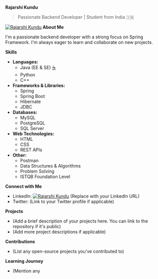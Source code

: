 **Rajarshi Kundu**  ‍

> Passionate Backend Developer | Student from India 🇮🇳

[![Rajarshi Kundu](/path/to/your/photo.jpg)](https://www.linkedin.com/in/your-linkedin-profile/)  **About Me**

I'm a passionate backend developer with a strong focus on Spring Framework. I'm always eager to learn and collaborate on new projects.

**Skills**

* **Languages:**
  * Java (EE & SE)  [☕](https://fontawesome.com/icons/java)
  * Python  [](https://fontawesome.com/icons/python)
  * C++  [](https://fontawesome.com/icons/code)
* **Frameworks & Libraries:**
  * Spring  [](https://fontawesome.com/v5/icons/spring)
  * Spring Boot  [](https://fontawesome.com/v5/icons/spring-boot)
  * Hibernate  [](https://simpleicons.org/hibernate)
  * JDBC  [](https://fontawesome.com/icons/database)
* **Databases:**
  * MySQL  [](https://forkaweso.me/Fork-Awesome/icon/mysql/)
  * PostgreSQL  [](https://fontawesome.com/icons/elephant)
  * SQL Server  [](https://fontawesome.com/icons/server)
* **Web Technologies:**
  * HTML  [](https://fontawesome.com/v4/icon/html5)
  * CSS  [](https://fontawesome.com/v4/icon/css3)
  * REST APIs  [](https://fontawesome.com/icons/upload)
* **Other:**
  * Postman  [](https://simpleicons.org/postman)
  * Data Structures & Algorithms  [](https://fontawesome.com/icons/calculator)
  * Problem Solving  [](https://fontawesome.com/icons/head-side-brain)
  * ISTQB Foundation Level  [](https://fontawesome.com/v4/icon/certificate)

**Connect with Me**

* LinkedIn: [![Rajarshi Kundu](/path/to/your/photo.jpg)](https://www.linkedin.com/in/your-linkedin-profile/) (Replace with your LinkedIn URL)
* Twitter: (Link to your Twitter profile if applicable)

**Projects**

* (Add a brief description of your projects here. 
  You can link to the repository if it's public)
* (Add more project descriptions if applicable)

**Contributions**

* (List any open-source projects you've contributed to)

**Learning Journey**

* (Mention any
